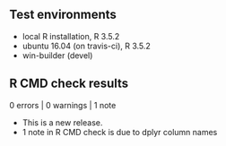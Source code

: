 ## Test environments
* local R installation, R 3.5.2
* ubuntu 16.04 (on travis-ci), R 3.5.2
* win-builder (devel)

## R CMD check results

0 errors | 0 warnings | 1 note

* This is a new release.
* 1 note in R CMD check is due to dplyr column names

